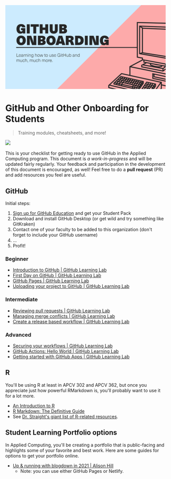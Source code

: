 ![banner](github_onboarding_banner.png)

# GitHub and Other Onboarding for Students
> Training modules, cheatsheets, and more!

![](https://img.shields.io/badge/Status-in%20progress-yellowgreen)

This is your checklist for getting ready to use GitHub in the Applied Computing program. This document is *a work-in-progress* and will be updated fairly regularly. Your feedback and participation in the development of this document is encouraged, as well! Feel free to do a **pull request** (PR) and add resources you feel are useful.

## GitHub

Initial steps:

1. [Sign up for GitHub Education](https://education.github.com/students) and get your Student Pack
2. Download and install GitHub Desktop (or get wild and try something like GitKraken)
3. Contact one of your faculty to be added to this organization (don't forget to include your GitHub username)
4. ...
5. Profit!

### Beginner

+ [Introduction to GitHub | GitHub Learning Lab](https://lab.github.com/githubtraining/introduction-to-github)
+ [First Day on GitHub | GitHub Learning Lab](https://lab.github.com/githubtraining/first-day-on-github)
+ [GitHub Pages | GitHub Learning Lab](https://lab.github.com/githubtraining/github-pages)
+ [Uploading your project to GitHub | GitHub Learning Lab](https://lab.github.com/githubtraining/uploading-your-project-to-github)

### Intermediate

+ [Reviewing pull requests | GitHub Learning Lab](https://lab.github.com/githubtraining/reviewing-pull-requests)
+ [Managing merge conflicts | GitHub Learning Lab](https://lab.github.com/githubtraining/managing-merge-conflicts)
+ [Create a release based workflow | GitHub Learning Lab](https://lab.github.com/githubtraining/create-a-release-based-workflow)

### Advanced

+ [Securing your workflows | GitHub Learning Lab](https://lab.github.com/githubtraining/securing-your-workflows)
+ [GitHub Actions: Hello World | GitHub Learning Lab](https://lab.github.com/githubtraining/github-actions:-hello-world)
+ [Getting started with GitHub Apps | GitHub Learning Lab](https://lab.github.com/githubtraining/getting-started-with-github-apps)

## R

You'll be using R at least in APCV 302 and APCV 362, but once you appreciate just how powerful RMarkdown is, you'll probably want to use it for a lot more. 

+ [An Introduction to R](https://intro2r.com/)
+ [R Markdown: The Definitive Guide](https://bookdown.org/yihui/rmarkdown/)
+ See [Dr. Straight's giant list of R-related resources](https://github.com/ryanstraight/resources#r). 

## Student Learning Portfolio options

In Applied Computing, you'll be creating a portfolio that is public-facing and highlights some of your favorite and best work. Here are some guides for options to get your portfolio online.

+ [Up & running with blogdown in 2021 | Alison Hill](https://alison.rbind.io/blog/2020-12-new-year-new-blogdown/)
    + Note: you can use either GitHub Pages or Netlify.

